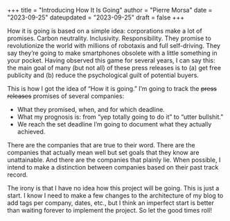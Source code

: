+++
title      		= "Introducing How It Is Going"
author     		= "Pierre Morsa"
date    		= "2023-09-25"
dateupdated		= "2023-09-25"
draft		    = false
+++

How it is going is based on a simple idea: corporations make a lot of promises. Carbon neutrality. Inclusivity. Responsibility. They promise to revolutionize the world with millions of robotaxis and full self-driving. They say they’re going to make smartphones obsolete with a little something in your pocket. Having observed this game for several years, I can say this: the main goal of many (but not all) of these press releases is to (a) get free publicity and (b) reduce the psychological guilt of potential buyers.

This is how I got the idea of “How it is going.” I’m going to track the ~~press releases~~ promises of several companies: 

- What they promised, when, and for which deadline.
- What my prognosis is: from “yep totally going to do it” to “utter bullshit.”
- We reach the set deadline I’m going to document what they actually achieved.

There are the companies that are true to their word. There are the companies that actually mean well but set goals that they know are unattainable. And there are the companies that plainly lie. When possible, I intend to make a distinction between companies based on their past track record.

The irony is that I have no idea how this project will be going. This is just a start. I know I need to make a few changes to the architecture of my blog to add tags per company, dates, etc., but I think an imperfect start is better than waiting forever to implement the project. So let the good times roll!
